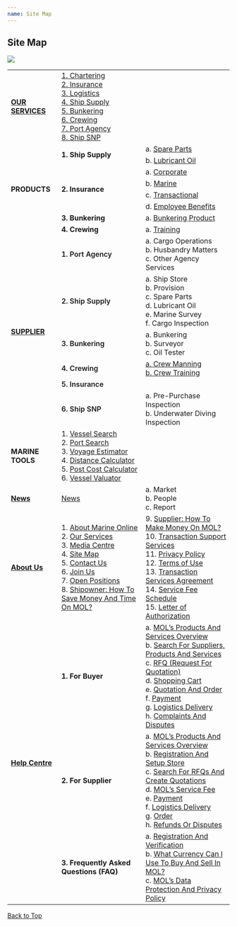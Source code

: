 ```yaml
---
name: Site Map
---
```


## Site Map

![](https://bwec-file.oss-cn-hongkong.aliyuncs.com/cms/sitemap.jpg)

<table>
  <tr>
    <td><a href="https://www.emarineonline.com/#/service/search"><b>OUR SERVICES</b></a></td>
    <td><a href="https://www.emarineonline.com/#/service-info/chartering">1. Chartering</a><br><a href="https://www.emarineonline.com/#/service-info/insurance">2. Insurance</a><br><a href="https://www.emarineonline.com/#/service-info/logistics">3. Logistics</a><br><a href="https://www.emarineonline.com/#/service-info/ship-supply">4. Ship Supply</a><br><a href="https://www.emarineonline.com/#/service-info/bunkering">5. Bunkering</a><br><a href="https://www.emarineonline.com/#/service-info/crewing">6. Crewing</a><br><a href="https://www.emarineonline.com/#/service-info/port-agency">7. Port Agency</a><br><a href="https://www.emarineonline.com/#/service-info/ship-snp">8. Ship SNP</a></td>
    <td></td>
  </tr>
  <tr>
    <td rowspan="8"><b>PRODUCTS</b></td>
    <td rowspan="2"><b>1. Ship Supply</b></td>
    <td>a. <a href="https://www.emarineonline.com/#/product/search?cateId=220388697768460300&catePid=220387843036413964&cateGid=220385573683068940">Spare Parts</a><br></td>
  </tr>
  <tr>
    <td>b. <a href="https://www.emarineonline.com/#/product/search?cateId=220389456266395660&catePid=220387843069968396&cateGid=220385573683068940">Lubricant Oil</a></td>
  </tr>
  <tr>
    <td rowspan="4"><b>2. Insurance</b></td>
    <td>a. <a href="https://www.emarineonline.com/#/product/search?cateId=220391871564742668&catePid=220391546170638348&cateGid=220385573699846156">Corporate</a><br></td>
  </tr>
  <tr>
    <td>b. <a href="https://www.emarineonline.com/#/product/search?cateId=220392053933080588&catePid=220391546204192780&cateGid=220385573699846156">Marine</a></td>
  </tr>
  <tr>
    <td>c. <a href="https://www.emarineonline.com/#/product/search?cateId=220392223064195084&catePid=220391546204258316&cateGid=220385573699846156">Transactional</a></td>
  </tr>
  <tr>
    <td>d. <a href="https://www.emarineonline.com/#/product/search?cateId=220392326596395020&catePid=220391546204323852&cateGid=220385573699846156">Employee Benefits</a></td>
  </tr>
  <tr>
    <td><b>3. Bunkering</b></td>
    <td>a. <a href="https://www.emarineonline.com/#/product/search?cateId=220388697768460300&catePid=220387843036413964&cateGid=220385573683068940">Bunkering Product</a></td>
  </tr>
  <tr>
    <td><b>4. Crewing</b></td>
    <td>a. <a href="https://www.emarineonline.com/#/product/search?cateId=222845074709445633&catePid=220392733796204556&cateGid=220385573716688908">Training</a></td>
  </tr>
  <tr>
    <td rowspan="6"><a href="https://www.emarineonline.com/#/company/search?bizType=supplier"><b>SUPPLIER</b></a></td>
    <td><span style="font-weight:600">1. Port Agency</span></td>
    <td>a. Cargo Operations<br>b. Husbandry Matters<br>c. Other Agency Services</td>
  </tr>
  <tr>
    <td><span style="font-weight:600">2. Ship Supply</span></td>
    <td>a. Ship Store<br>b. Provision<br>c. Spare Parts<br>d. Lubricant Oil<br>e. Marine Survey<br>f. Cargo Inspection</td>
  </tr>
  <tr>
    <td><span style="font-weight:600">3. Bunkering</span></td>
    <td>a. Bunkering<br>b. Surveyor<br>c. Oil Tester</td>
  </tr>
  <tr>
    <td><span style="font-weight:600">4. Crewing</span></td>
    <td><a href="http://www.emarineonline.com/#/company/search?bizType=manning_agency&category=CWMAN">a. Crew Manning</a><br><a href="https://www.emarineonline.com/#/company/search?name=training">b. Crew Training</a></td>
  </tr>
  <tr>
    <td><span style="font-weight:600">5. Insurance</span></td>
    <td></td>
  </tr>
  <tr>
    <td><span style="font-weight:600">6. Ship SNP</span></td>
    <td>a. Pre-Purchase Inspection<br>b. Underwater Diving Inspection</td>
  </tr>
  <tr>
    <td><b>MARINE TOOLS</b></td>
    <td>1. <a href="https://www.emarineonline.com/#/tools/vessel-search">Vessel Search</a><br>2. <a href="https://www.emarineonline.com/#/tools/port-search">Port Search</a><br>3. <a href="https://www.emarineonline.com/#/tools/voyage-estimator">Voyage Estimator</a><br>4. <a href="https://www.emarineonline.com/#/tools/distance-calculator">Distance Calculator</a><br>5. <a href="https://www.emarineonline.com/#/tools/port-cost-calculator">Post Cost Calculator</a><br>6. <a href="https://www.emarineonline.com/#/tools/vessel-valuator">Vessel Valuator</a></td>
    <td></td>
  </tr>
  <tr>
    <td><b><a href="https://www.emarineonline.com/#/news">News</a></b></td>
    <td><a href="https://www.emarineonline.com/#/news">News</a></td>
    <td>a. Market<br>b. People<br>c. Report</td>
  </tr>
  <tr>
    <td><b><a href="https://aboutus.emarineonline.com/docs/knowus/aboutus">About Us</a></b></td>
    <td>1. <a href="https://aboutus.emarineonline.com/docs/knowus/aboutus">About Marine Online</a><br>2. <a href="https://aboutus.emarineonline.com/docs/knowus/ourservices">Our Services</a><br>3. <a href="https://aboutus.emarineonline.com/docs/knowus/mediacentre">Media Centre</a><br>4. <a href="https://aboutus.emarineonline.com/docs/knowus/sitemap">Site Map</a><br>5. <a href="https://aboutus.emarineonline.com/docs/connect/contactus">Contact Us</a><br>6. <a href="https://aboutus.emarineonline.com/docs/connect/joinus">Join Us</a><br>7. <a href="https://aboutus.emarineonline.com/docs/connect/job">Open Positions</a><br>8. <a href="https://aboutus.emarineonline.com/docs/business/business_shipowner">Shipowner: How To Save Money And Time On MOL?</a><br></td>
    <td>9. <a href="https://aboutus.emarineonline.com/docs/business/business_supplier">Supplier: How To Make Money On MOL?</a><br>10. <a href="https://aboutus.emarineonline.com/docs/business/business_support">Transaction Support Services</a><br>11. <a href="https://aboutus.emarineonline.com/docs/terms/policy">Privacy Policy</a><br>12. <a href="https://aboutus.emarineonline.com/docs/terms/tnc">Terms of Use</a><br>13. <a href="https://aboutus.emarineonline.com/docs/terms/agreement">Transaction Services Agreement </a><br>14. <a href="https://aboutus.emarineonline.com/docs/terms/fee">Service Fee Schedule</a><br>15. <a href="https://aboutus.emarineonline.com/docs/terms/loa">Letter of Authorization</a><br></td>
  </tr>
  <tr>
    <td rowspan="3"><b><a href="https://docs.emarineonline.com/docs">Help Centre</a></b></td>
    <td><span style="font-weight:bold">1. For Buyer</span></td>
    <td>a. <a href="https://docs.emarineonline.com/docs/buyer/mol_prod_ser_overview">MOL’s Products And Services Overview</a><br>b. <a href="https://docs.emarineonline.com/docs/buyer/search_sup_prod_ser">Search For Suppliers, Products And Services</a><br>c. <a href="https://docs.emarineonline.com/docs/buyer/rfq">RFQ (Request For Quotation)</a><br>d. <a href="https://docs.emarineonline.com/docs/buyer/shopping_cart">Shopping Cart</a><br>e. <a href="https://docs.emarineonline.com/docs/buyer/quotation_and_order">Quotation And Order</a><br>f. <a href="https://docs.emarineonline.com/docs/buyer/payment">Payment</a><br>g. <a href="https://docs.emarineonline.com/docs/buyer/logistics_delivery">Logistics Delivery</a><br>h. <a href="https://docs.emarineonline.com/docs/buyer/complaints_and_disputes">Complaints And Disputes</a></td>
  </tr>
  <tr>
    <td><span style="font-weight:bold">2. For Supplier</span></td>
    <td>a. <a href="https://docs.emarineonline.com/docs/supplier/mol_prod_ser_overview">MOL’s Products And Services Overview</a><br>b. <a href="https://docs.emarineonline.com/docs/supplier/register_setup_store">Registration And Setup Store</a><br>c. <a href="https://docs.emarineonline.com/docs/supplier/search_rfqs_create_quotations">Search For RFQs And Create Quotations</a><br>d. <a href="https://docs.emarineonline.com/docs/supplier/mol_service_fee">MOL’s Service Fee</a><br>e. <a href="https://docs.emarineonline.com/docs/supplier/payment">Payment</a><br>f. <a href="https://docs.emarineonline.com/docs/supplier/logistics_delivery">Logistics Delivery</a><br>g. <a href="https://docs.emarineonline.com/docs/supplier/order">Order</a><br>h. <a href="https://docs.emarineonline.com/docs/supplier/refunds_disputes">Refunds Or Disputes</a></td>
  </tr>
  <tr>
    <td><span style="font-weight:bold">3. Frequently Asked Questions (FAQ)</span></td>
    <td>a. <a href="https://docs.emarineonline.com/docs/faq/reg_verify">Registration And Verification</a><br>b. <a href="https://docs.emarineonline.com/docs/faq/currency_mol">What Currency Can I Use To Buy And Sell In MOL?</a><br>c. <a href="https://docs.emarineonline.com/docs/faq/mol_data_protection_privacy">MOL’s Data Protection And Privacy Policy</a></td>
  </tr>
</table>

  [Back to Top](sitemap#)
